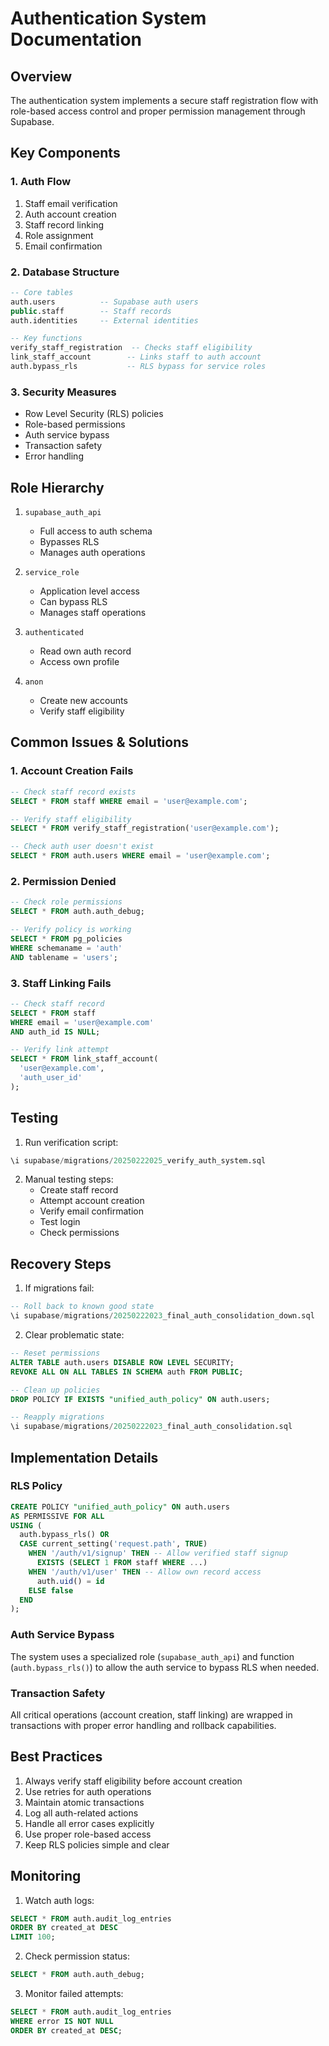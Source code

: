 # Authentication System Documentation

## Overview
The authentication system implements a secure staff registration flow with role-based access control and proper permission management through Supabase.

## Key Components

### 1. Auth Flow
1. Staff email verification
2. Auth account creation
3. Staff record linking
4. Role assignment
5. Email confirmation

### 2. Database Structure
```sql
-- Core tables
auth.users          -- Supabase auth users
public.staff        -- Staff records
auth.identities     -- External identities

-- Key functions
verify_staff_registration  -- Checks staff eligibility
link_staff_account        -- Links staff to auth account
auth.bypass_rls           -- RLS bypass for service roles
```

### 3. Security Measures
- Row Level Security (RLS) policies
- Role-based permissions
- Auth service bypass
- Transaction safety
- Error handling

## Role Hierarchy

1. `supabase_auth_api`
   - Full access to auth schema
   - Bypasses RLS
   - Manages auth operations

2. `service_role`
   - Application level access
   - Can bypass RLS
   - Manages staff operations

3. `authenticated`
   - Read own auth record
   - Access own profile

4. `anon`
   - Create new accounts
   - Verify staff eligibility

## Common Issues & Solutions

### 1. Account Creation Fails
```sql
-- Check staff record exists
SELECT * FROM staff WHERE email = 'user@example.com';

-- Verify staff eligibility
SELECT * FROM verify_staff_registration('user@example.com');

-- Check auth user doesn't exist
SELECT * FROM auth.users WHERE email = 'user@example.com';
```

### 2. Permission Denied
```sql
-- Check role permissions
SELECT * FROM auth.auth_debug;

-- Verify policy is working
SELECT * FROM pg_policies 
WHERE schemaname = 'auth' 
AND tablename = 'users';
```

### 3. Staff Linking Fails
```sql
-- Check staff record
SELECT * FROM staff 
WHERE email = 'user@example.com' 
AND auth_id IS NULL;

-- Verify link attempt
SELECT * FROM link_staff_account(
  'user@example.com',
  'auth_user_id'
);
```

## Testing

1. Run verification script:
```sql
\i supabase/migrations/20250222025_verify_auth_system.sql
```

2. Manual testing steps:
   - Create staff record
   - Attempt account creation
   - Verify email confirmation
   - Test login
   - Check permissions

## Recovery Steps

1. If migrations fail:
```sql
-- Roll back to known good state
\i supabase/migrations/20250222023_final_auth_consolidation_down.sql
```

2. Clear problematic state:
```sql
-- Reset permissions
ALTER TABLE auth.users DISABLE ROW LEVEL SECURITY;
REVOKE ALL ON ALL TABLES IN SCHEMA auth FROM PUBLIC;

-- Clean up policies
DROP POLICY IF EXISTS "unified_auth_policy" ON auth.users;

-- Reapply migrations
\i supabase/migrations/20250222023_final_auth_consolidation.sql
```

## Implementation Details

### RLS Policy
```sql
CREATE POLICY "unified_auth_policy" ON auth.users
AS PERMISSIVE FOR ALL
USING (
  auth.bypass_rls() OR
  CASE current_setting('request.path', TRUE)
    WHEN '/auth/v1/signup' THEN -- Allow verified staff signup
      EXISTS (SELECT 1 FROM staff WHERE ...)
    WHEN '/auth/v1/user' THEN -- Allow own record access
      auth.uid() = id
    ELSE false
  END
);
```

### Auth Service Bypass
The system uses a specialized role (`supabase_auth_api`) and function (`auth.bypass_rls()`) to allow the auth service to bypass RLS when needed.

### Transaction Safety
All critical operations (account creation, staff linking) are wrapped in transactions with proper error handling and rollback capabilities.

## Best Practices

1. Always verify staff eligibility before account creation
2. Use retries for auth operations
3. Maintain atomic transactions
4. Log all auth-related actions
5. Handle all error cases explicitly
6. Use proper role-based access
7. Keep RLS policies simple and clear

## Monitoring

1. Watch auth logs:
```sql
SELECT * FROM auth.audit_log_entries
ORDER BY created_at DESC
LIMIT 100;
```

2. Check permission status:
```sql
SELECT * FROM auth.auth_debug;
```

3. Monitor failed attempts:
```sql
SELECT * FROM auth.audit_log_entries
WHERE error IS NOT NULL
ORDER BY created_at DESC;
